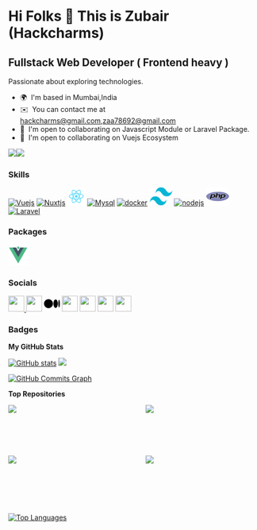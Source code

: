 # Hi Folks 👋 This is Zubair (Hackcharms)

## Fullstack Web Developer ( Frontend heavy )

Passionate about exploring technologies.

- 🌍  I'm based in Mumbai,India
- ✉️  You can contact me at [hackcharms@gmail.com](mailto:hackcharms@gmail.com),[zaa78692@gmail.com](mailto:zaa78692@gmail.com)
- 🤝  I'm open to collaborating on Javascript Module or Laravel Package.
- 🤝  I'm open to collaborating on Vuejs Ecosystem
<!-- * 🚀  I'm currently working on [TestApl](http://Testapp.com)
- 🧠  I'm learning Newframe
- ⚡  I do many things -->

<a href="https://www.twitter.com/hackcharms" target="_blank" rel="noreferrer"><img src="https://img.shields.io/twitter/follow/hackcharms?logo=twitter&style=for-the-badge&color=0891b2&labelColor=1c1917" /></a><a href="https://www.github.com/hackcharms" target="_blank" rel="noreferrer"><img src="https://img.shields.io/github/followers/hackcharms?logo=github&style=for-the-badge&color=0891b2&labelColor=1c1917" /></a>

### Skills

<p align="left">
  <a href="https://vuejs.org" target="_blank" rel="noreferrer"><img src="https://avatars.githubusercontent.com/u/6128107?s=200&v=4" width="36" height="36" alt="Vuejs" /></a>
  <a href="https://nuxt.com" target="_blank" rel="noreferrer"><img src="https://nuxt.com/assets/design-kit/icon-green.svg" width="36" height="36" alt="Nuxtjs" /></a>
  <a href="https://react.dev/" target="_blank" rel="noreferrer"><img src="https://raw.githubusercontent.com/github/explore/80688e429a7d4ef2fca1e82350fe8e3517d3494d/topics/react/react.png?size=36" width="36" height="36" alt="reactjs" /></a>
  <a href="https://www.mysql.com/" target="_blank" rel="noreferrer"><img src="https://www.mysql.com/common/logos/logo-mysql-170x115.png" width="46" height="36" alt="Mysql" /></a>
  <a href="https://www.docker.com/" target="_blank" rel="noreferrer"><img src="https://www.docker.com/wp-content/uploads/2022/03/vertical-logo-monochromatic.png.webp" width="46" height="36" alt="docker" /></a>
  <a href="https://tailwindcss.com/" target="_blank" rel="noreferrer"><img src="https://raw.githubusercontent.com/hackcharms/hackcharms/1216c21d0503450e29147bc62a3c7b45eb79db05/tailwind-css.svg" width="46" height="36" alt="tailwind" /></a>
  <a href="https://nodejs.org/en" target="_blank" rel="noreferrer"><img src="https://user-images.githubusercontent.com/48487312/164893478-172b0a11-80e0-4655-8278-6b7dd426a417.png" width="46" height="36" alt="nodejs" /></a>
   <a href="https://www.php.net/" target="_blank" rel="noreferrer"><img src="https://raw.githubusercontent.com/github/explore/ccc16358ac4530c6a69b1b80c7223cd2744dea83/topics/php/php.png" width="46" height="36" alt="PHP" /></a>
  <a href="https://laravel.com" target="_blank" rel="noreferrer"><img src="https://laravel.com/img/logotype.min.svg" width="46" height="36" alt="Laravel" /></a>
  
</p>

### Packages

<p align="left">
  <a href="https://hackcharms.github.io/vue3-toaster/" target="_blank" title="github page" rel="noreferrer">
  <img src="https://github.com/hackcharms/vue3-toaster/blob/gh-pages/assets/Vue3-toaster-logo-color-1139e330.png?raw=true" width="40" height="40" />
  </a>

### Socials

<p align="left">
  <a href="https://discord.com/users/hackcharms" target="_blank" rel="noreferrer">
  <img src="https://raw.githubusercontent.com/danielcranney/readme-generator/main/public/icons/socials/discord.svg" width="32" height="32" />
  </a>
   <a href="https://www.facebook.com/zaa78692" target="_blank" rel="noreferrer">
   <img src="https://raw.githubusercontent.com/danielcranney/readme-generator/main/public/icons/socials/facebook.svg" width="32" height="32" /></a> 
   <a href="https://medium.com/@hackcharms" target="_blank" rel="noreferrer">
   <img src="data:image/svg+xml;charset=utf-8,%3Csvg%20viewBox%3D%220%200%201043.63%20592.71%22%20class%3D%22au%20av%22%20xmlns%3D%22http%3A%2F%2Fwww.w3.org%2F2000%2Fsvg%22%3E%3Cg%20data-name%3D%22Layer%202%22%3E%3Cg%20data-name%3D%22Layer%201%22%3E%3Cpath%20d%3D%22M588.67%20296.36c0%20163.67-131.78%20296.35-294.33%20296.35S0%20460%200%20296.36%20131.78%200%20294.34%200s294.33%20132.69%20294.33%20296.36M911.56%20296.36c0%20154.06-65.89%20279-147.17%20279s-147.17-124.94-147.17-279%2065.88-279%20147.16-279%20147.17%20124.9%20147.17%20279M1043.63%20296.36c0%20138-23.17%20249.94-51.76%20249.94s-51.75-111.91-51.75-249.94%2023.17-249.94%2051.75-249.94%2051.76%20111.9%2051.76%20249.94%22%3E%3C%2Fpath%3E%3C%2Fg%3E%3C%2Fg%3E%3C%2Fsvg%3E" width="32" height="32" /></a> 
   <a href="http://www.instagram.com/ansari._.zubair " target="_blank" rel="noreferrer">
   <img src="https://raw.githubusercontent.com/danielcranney/readme-generator/main/public/icons/socials/instagram.svg" width="32" height="32" /></a> 
   <a href="https://www.linkedin.com/in/zubair-ahmad-hc" target="_blank" rel="noreferrer"><img src="https://raw.githubusercontent.com/danielcranney/readme-generator/main/public/icons/socials/linkedin.svg" width="32" height="32" /></a> 
   <a href="https://www.stackoverflow.com/users/13666655/hackcharms" target="_blank" rel="noreferrer"><img src="https://raw.githubusercontent.com/danielcranney/readme-generator/main/public/icons/socials/stackoverflow.svg" width="32" height="32" /></a> 
   <a href="https://www.twitter.com/ansarizubair78692" target="_blank" rel="noreferrer"><img src="https://raw.githubusercontent.com/danielcranney/readme-generator/main/public/icons/socials/twitter.svg" width="32" height="32" /></a>
</p>

### Badges

<b>My GitHub Stats</b>

<a href="http://www.github.com/hackcharms" target="_blank"><img src="https://github-readme-stats.vercel.app/api?username=hackcharms&show_icons=true&hide=&count_private=true&title_color=0891b2&text_color=ffffff&icon_color=0891b2&bg_color=1c1917&hide_border=true&show_icons=true" alt="GitHub stats" /></a>
<a href="http://www.github.com/hackcharms" target="_blank"><img src="https://github-readme-streak-stats.herokuapp.com/?user=hackcharms&stroke=ffffff&background=1c1917&ring=0891b2&fire=0891b2&currStreakNum=ffffff&currStreakLabel=0891b2&sideNums=ffffff&sideLabels=ffffff&dates=ffffff&hide_border=true" /></a>

<a href="http://www.github.com/hackcharms" target="_blank"><img src="https://github-readme-activity-graph.vercel.app/graph?username=hackcharms&bg_color=1c1917&color=ffffff&line=0891b2&point=ffffff&area_color=1c1917&area=true&hide_border=true&custom_title=GitHub%20Commits%20Graph" alt="GitHub Commits Graph" /></a>

<b>Top Repositories</b>

<div width="100%" align="center">
<a href="https://github.com/hackcharms/vue3-toaster" align="left">
<img align="left" width="45%" src="https://github-readme-stats.vercel.app/api/pin/?username=hackcharms&repo=vue3-toaster&title_color=0891b2&text_color=ffffff&icon_color=0891b2&bg_color=1c1917&hide_border=true&locale=en" />
</a>
<a href="https://github.com/hackcharms/blood-bank" align="right">
<img align="right" width="45%" src="https://github-readme-stats.vercel.app/api/pin/?username=hackcharms&repo=blood-bank&title_color=0891b2&text_color=ffffff&icon_color=0891b2&bg_color=1c1917&hide_border=true&locale=en" />
</a>
</div>
<br /><br /><br /><br /><br /><br />

<div width="100%" align="center"><a href="https://github.com/hackcharms/AskMe" align="left"><img align="left" width="45%" src="https://github-readme-stats.vercel.app/api/pin/?username=hackcharms&repo=AskMe&title_color=0891b2&text_color=ffffff&icon_color=0891b2&bg_color=1c1917&hide_border=true&locale=en" /></a><a href="https://github.com/hackcharms/hackcharms.github.io" align="right"><img align="right" width="45%" src="https://github-readme-stats.vercel.app/api/pin/?username=hackcharms&repo=hackcharms.github.io&title_color=0891b2&text_color=ffffff&icon_color=0891b2&bg_color=1c1917&hide_border=true&locale=en" /></a></div>

<br /><br /><br /><br /><br /><br />
<a href="https://github.com/hackcharms" target="_blank" align="left"><img src="https://github-readme-stats.vercel.app/api/top-langs/?username=hackcharms&langs_count=10&title_color=0891b2&text_color=ffffff&icon_color=0891b2&bg_color=1c1917&hide_border=true&locale=en&custom_title=Top%20%Languages" alt="Top Languages" /></a>
